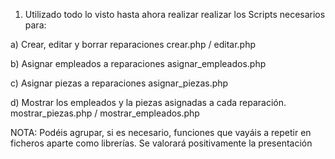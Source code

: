 1. Utilizado todo lo visto hasta ahora realizar realizar los Scripts necesarios para:

a) Crear, editar y borrar reparaciones crear.php / editar.php

b) Asignar empleados a reparaciones asignar_empleados.php

c) Asignar piezas a reparaciones asignar_piezas.php

d) Mostrar los empleados y la piezas asignadas a cada reparación. mostrar_piezas.php / mostrar_empleados.php

NOTA: Podéis agrupar, si es necesario, funciones que vayáis a repetir en ficheros aparte como librerías. Se valorará positivamente la presentación
